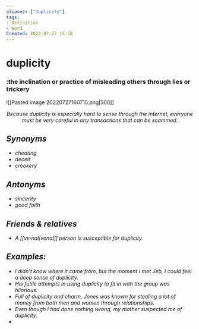 ```yaml
---
aliases: ["duplicity"]
tags:
- Definition 
- Word
Created: 2022-07-27 15:58  
---
```

# duplicity
### :the inclination or practice of misleading others through lies or trickery

<span class='centerImg'> ![[Pasted image 20220727160715.png|500]] </span>
<center> <i>Because duplicity is especially hard to sense through the internet, everyone must be very careful in any transactions that can be scammed. <i></center>

## Synonyms 
- cheating 
- deceit 
- crookery 

## Antonyms 
- sincerity
- good faith 

## Friends & relatives
- A [[ve·nal|venal]] person is susceptible for duplicity.

## Examples: 
- I didn't know where it came from, but the moment I met Jeb, I could feel a deep sense of duplicity.
- His futile attempts in using duplicity to fit in with the group was hilarious. 
- Full of duplicity and charm, Jones was known for stealing a lot of money from both men and women through relationships.
- Even though I had done nothing wrong, my mother suspected me of duplicity. 
- 